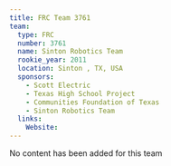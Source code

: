 ```yaml
---
title: FRC Team 3761
team:
  type: FRC
  number: 3761
  name: Sinton Robotics Team
  rookie_year: 2011
  location: Sinton , TX, USA
  sponsors:
    - Scott Electric
    - Texas High School Project
    - Communities Foundation of Texas
    - Sinton Robotics Team
  links:
    Website: 
---
```

No content has been added for this team